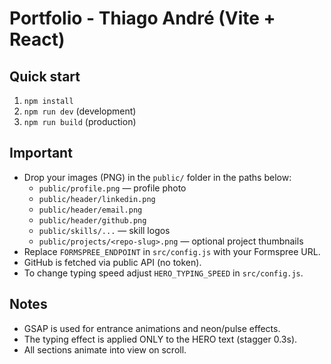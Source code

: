 # Portfolio - Thiago André (Vite + React)

## Quick start
1. `npm install`
2. `npm run dev` (development)
3. `npm run build` (production)

## Important
- Drop your images (PNG) in the `public/` folder in the paths below:
  - `public/profile.png` — profile photo
  - `public/header/linkedin.png`
  - `public/header/email.png`
  - `public/header/github.png`
  - `public/skills/...` — skill logos
  - `public/projects/<repo-slug>.png` — optional project thumbnails
- Replace `FORMSPREE_ENDPOINT` in `src/config.js` with your Formspree URL.
- GitHub is fetched via public API (no token).
- To change typing speed adjust `HERO_TYPING_SPEED` in `src/config.js`.

## Notes
- GSAP is used for entrance animations and neon/pulse effects.
- The typing effect is applied ONLY to the HERO text (stagger 0.3s).
- All sections animate into view on scroll.

